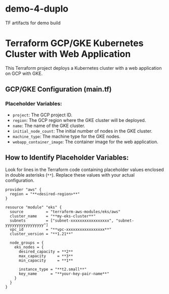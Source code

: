 # demo-4-duplo
TF artifacts for demo build

# Terraform GCP/GKE Kubernetes Cluster with Web Application

This Terraform project deploys a Kubernetes cluster with a web application on GCP with GKE.

## GCP/GKE Configuration (main.tf)

### Placeholder Variables:

- `project`: The GCP project ID.
- `region`: The GCP region where the GKE cluster will be deployed.
- `name`: The name of the GKE cluster.
- `initial_node_count`: The initial number of nodes in the GKE cluster.
- `machine_type`: The machine type for the GKE nodes.
- `webapp_container_image`: The container image for the web application.

## How to Identify Placeholder Variables:

Look for lines in the Terraform code containing placeholder values enclosed in double asterisks (`**`). Replace these values with your actual configuration.

```hcl
provider "aws" {
  region = "**<desired-region>**"
}

resource "module" "eks" {
  source          = "terraform-aws-modules/eks/aws"
  cluster_name    = "**my-eks-cluster**"
  subnets         = ["subnet-xxxxxxxxxxxxxxxxx", "subnet-yyyyyyyyyyyyyyyyy"]
  vpc_id          = "**vpc-xxxxxxxxxxxxxxxxx**"
  cluster_version = "**1.21**"

  node_groups = {
    eks_nodes = {
      desired_capacity = **2**
      max_capacity     = **3**
      min_capacity     = **1**

      instance_type = "**t2.small**"
      key_name      = "**your-key-pair-name**"
    }
  }
}

